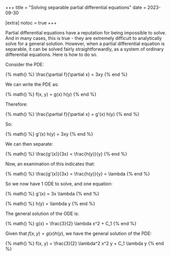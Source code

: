 +++
title = "Solving separable partial differential equations"
date = 2023-09-30

[extra]
notoc = true
+++

Partial differential equations have a reputation for being impossible to solve. And in many cases, this is true - they are extremely difficult to analytically solve for a general solution. However, when a partial differential equation is separable, it can be solved fairly straightforwardly, as a system of ordinary differential equations. Here is how to do so.

<!-- more -->

Consider the PDE:

{% math() %}
\frac{\partial f}{\partial x} = 3xy
{% end %}

We can write the PDE as:

{% math() %}
f(x, y) = g(x) h(y)
{% end %}

Therefore:

{% math() %}
\frac{\partial f}{\partial x} = g'(x) h(y)
{% end %}

So:

{% math() %}
g'(x) h(y) = 3xy
{% end %}

We can then separate:

{% math() %}
\frac{g'(x)}{3x} = \frac{h(y)}{y}
{% end %}

Now, an examination of this indicates that:

{% math() %}
\frac{g'(x)}{3x} = \frac{h(y)}{y} = \lambda
{% end %}

So we now have 1 ODE to solve, and one equation:

{% math() %}
g'(x) =  3x \lambda
{% end %}

{% math() %}
h(y) = \lambda y
{% end %}

The general solution of the ODE is:

{% math() %}
g(x) = \frac{3}{2} \lambda x^2 + C_1
{% end %}

Given that $f(x, y) = g(x) h(y)$, we have the general solution of the PDE:

{% math() %}
f(x, y) = \frac{3}{2} \lambda^2 x^2 y + C_1 \lambda y
{% end %}
